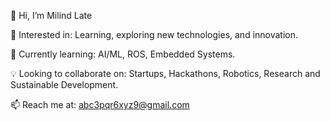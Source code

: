 👋 Hi, I’m Milind Late

👀 Interested in: Learning, exploring new technologies, and innovation.

🌱 Currently learning: AI/ML, ROS, Embedded Systems.

💡 Looking to collaborate on: Startups, Hackathons, Robotics, Research and Sustainable Development.

📫 Reach me at: abc3pqr6xyz9@gmail.com
